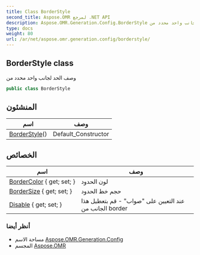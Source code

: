 ```yaml
---
title: Class BorderStyle
second_title: Aspose.OMR لمرجع .NET API
description: Aspose.OMR.Generation.Config.BorderStyle فصل. وصف الحد لجانب واحد محدد من
type: docs
weight: 80
url: /ar/net/aspose.omr.generation.config/borderstyle/
---
```

## BorderStyle class

وصف الحد لجانب واحد محدد من

```csharp
public class BorderStyle
```

## المنشئون

| اسم | وصف |
| --- | --- |
| [BorderStyle](borderstyle/)() | Default_Constructor |

## الخصائص

| اسم | وصف |
| --- | --- |
| [BorderColor](../../aspose.omr.generation.config/borderstyle/bordercolor/) { get; set; } | لون الحدود |
| [BorderSize](../../aspose.omr.generation.config/borderstyle/bordersize/) { get; set; } | حجم خط الحدود |
| [Disable](../../aspose.omr.generation.config/borderstyle/disable/) { get; set; } | عند التعيين على "صواب" - قم بتعطيل هذا الجانب من border |

### أنظر أيضا

* مساحة الاسم [Aspose.OMR.Generation.Config](../../aspose.omr.generation.config/)
* المجسم [Aspose.OMR](../../)


